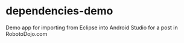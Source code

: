 dependencies-demo
=================

Demo app for importing from Eclipse into Android Studio for a post in RobotoDojo.com

